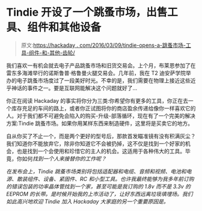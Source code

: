 # Tindie 开设了一个跳蚤市场，出售工具、组件和其他设备

> 原文:[https://hackaday . com/2016/03/09/tindie-opens-a-跳蚤市场-工具-组件-和-其他-齿轮/](https://hackaday.com/2016/03/09/tindie-opens-a-flea-market-for-tools-components-and-other-gear/)

我们喜欢一有机会就去电子产品跳蚤市场和旧货交易会。上个月，布莱恩参加了在雷东多海滩举行的诺斯鲁普·格鲁曼火腿交易会。几年前，我在 T2 迪安萨学院举办的电子跳蚤市场度过了一段美好时光。不幸的是，我们需要在物理上接近这些近乎神话的事件之一。要是互联网能解决这个问题就好了…

你正在阅读 Hackaday 的事实将你分为三类:你希望你有更多的工具，你正在去一个库存充足的车间的路上，或者你正试图将你的商店盈余传递给像你一样喜欢它的人。对于我们都不可避免会陷入的购买-升级-部落循环，现在有了一个完美的解决方案:Tindie 跳蚤市场。如果你用某样东西来制造硬件，这里将是买卖它的地方。

自从你买了不止一个，而是两个更好的型号后，那款首发瞄准镜有没有积满灰尘？我们知道你不能放弃它，除非你知道它不会被扔掉，这不仅是找到一个好家的机会，也是找到一个会使用和珍惜它的主人的机会。这适用于各种伟大的工具。毕竟，你如何*找到一个人来接替你的工作呢？*

 *在发布会上，Tindie 跳蚤市场类别将包括适配器和电缆、音频和视频、电池和电源、散装组件、设备、紧固件、RC 和小型工具。也许我最终能够为我多年前订购的错误包装的功率晶体管找到一个家，甚至可能是我订购的 1.8v 而不是 3.3v 的 EEPROM 的长带。是时候开始我的上市活动了，让好东西远离垃圾填埋场。我们如此高兴地欢迎 Tindie 加入 Hackaday 大家庭的另一个重要原因是。*